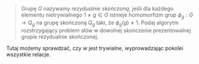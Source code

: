 >Grupę $G$ nazywamy *rezydualnie skończoną*, jeśli dla każdego elementu nietrywialnego $1\neq g\in G$ istnieje homomorfizm grup $\phi_g:G\to Q_g$ na grupę skończoną $Q_g$ taki, że $\phi_g(g)\neq 1$. Podaj algorytm rozstrzygający problem słów w dowolnej skończenie prezentowalnej grupie rezydualnie skończonej.

Tutaj możemy sprawdzać, czy $w$ jest trywialne, wyprowadzając pokolei wszystkie relacje.